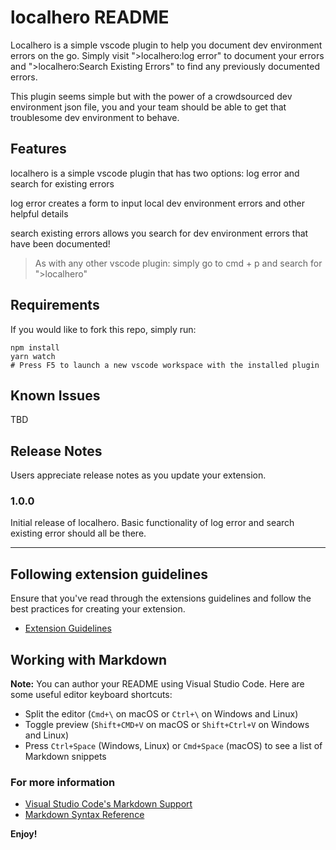 # localhero README

Localhero is a simple vscode plugin to help you document dev environment errors on the go. Simply visit ">localhero:log error" to document your errors and ">localhero:Search Existing Errors" to find any previously documented errors.

This plugin seems simple but with the power of a crowdsourced dev environment json file, you and your team should be able to get that troublesome dev environment to behave.

## Features

localhero is a simple vscode plugin that has two options: log error and search for existing errors

log error creates a form to input local dev environment errors and other helpful details

search existing errors allows you search for dev environment errors that have been documented!

> As with any other vscode plugin: simply go to cmd + p and search for ">localhero"


## Requirements

If you would like to fork this repo, simply run:
```
npm install
yarn watch
# Press F5 to launch a new vscode workspace with the installed plugin
```

## Known Issues

TBD

## Release Notes

Users appreciate release notes as you update your extension.

### 1.0.0

Initial release of localhero. Basic functionality of log error and search existing error should all be there.

-----------------------------------------------------------------------------------------------------------
## Following extension guidelines

Ensure that you've read through the extensions guidelines and follow the best practices for creating your extension.

* [Extension Guidelines](https://code.visualstudio.com/api/references/extension-guidelines)

## Working with Markdown

**Note:** You can author your README using Visual Studio Code.  Here are some useful editor keyboard shortcuts:

* Split the editor (`Cmd+\` on macOS or `Ctrl+\` on Windows and Linux)
* Toggle preview (`Shift+CMD+V` on macOS or `Shift+Ctrl+V` on Windows and Linux)
* Press `Ctrl+Space` (Windows, Linux) or `Cmd+Space` (macOS) to see a list of Markdown snippets

### For more information

* [Visual Studio Code's Markdown Support](http://code.visualstudio.com/docs/languages/markdown)
* [Markdown Syntax Reference](https://help.github.com/articles/markdown-basics/)

**Enjoy!**
